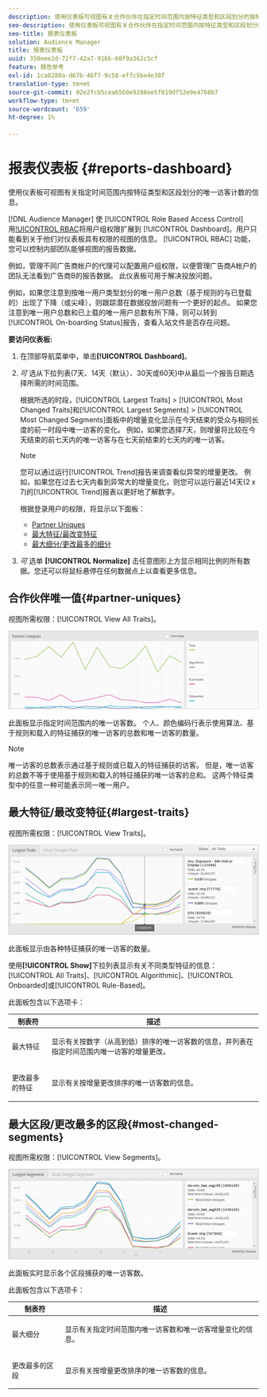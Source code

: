```yaml
---
description: 使用仪表板可视图有关合作伙伴在指定时间范围内按特征类型和区段划分的独特访客计数的信息。
seo-description: 使用仪表板可视图有关合作伙伴在指定时间范围内按特征类型和区段划分的独特访客计数的信息。
seo-title: 报表仪表板
solution: Audience Manager
title: 报表仪表板
uuid: 350eee2d-72f7-42a7-916b-60f9a362c5cf
feature: 报告参考
exl-id: 1ca0280a-d67b-46f7-9c58-effc5be4e38f
translation-type: tm+mt
source-git-commit: 92e2fcb5cea6560e9288ee5f819df52e9e4768b7
workflow-type: tm+mt
source-wordcount: '659'
ht-degree: 1%

---
```


# 报表仪表板 {#reports-dashboard}

使用仪表板可视图有关指定时间范围内按特征类型和区段划分的唯一访客计数的信息。

<!-- 

c_dashboard.xml

 -->

[!DNL Audience Manager] 使 [!UICONTROL Role Based Access Control] 用[!UICONTROL RBAC]()将用户组权限扩展到 [!UICONTROL Dashboard]。用户只能看到关于他们对仪表板具有权限的视图的信息。 [!UICONTROL RBAC] 功能，您可以控制内部团队能够视图的报告数据。

例如，管理不同广告商帐户的代理可以配置用户组权限，以便管理广告商A帐户的团队无法看到广告商B的报告数据。 此仪表板可用于解决投放问题。

例如，如果您注意到按唯一用户类型划分的唯一用户总数（基于规则的与已登载的）出现了下降（或尖峰），则跟踪潜在数据投放问题有一个更好的起点。 如果您注意到唯一用户总数和已上载的唯一用户总数有所下降，则可以转到[!UICONTROL On-boarding Status]报告，查看入站文件是否存在问题。

**要访问仪表板:**

1. 在顶部导航菜单中，单击&#x200B;**[!UICONTROL Dashboard]**。
2. *可* 选从下拉列表(7天、14天（默认）、30天或60天)中从最后一个报告日期选择所需的时间范围。

   根据所选的时段，[!UICONTROL Largest Traits] > [!UICONTROL Most Changed Traits]和[!UICONTROL Largest Segments] > [!UICONTROL Most Changed Segments]面板中的增量变化显示在今天结束的受众与相同长度的前一时段中唯一访客的变化。 例如，如果您选择7天，则增量将比较在今天结束的前七天内的唯一访客与在七天前结束的七天内的唯一访客。

   >[!NOTE]
   >
   >您可以通过运行[!UICONTROL Trend]报告来调查看似异常的增量更改。 例如，如果您在过去七天内看到异常大的增量变化，则您可以运行最近14天(2 x 7)的[!UICONTROL Trend]报表以更好地了解数字。

   根据登录用户的权限，将显示以下面板：

   * [Partner Uniques](../reporting/reports-dashboard.md#partner-uniques)
   * [最大特征/最改变特征](../reporting/reports-dashboard.md#largest-traits)
   * [最大细分/更改最多的细分](../reporting/reports-dashboard.md#most-changed-segments)

3. *可* 选单 **[!UICONTROL Normalize]** 击任意图形上方显示相同比例的所有数据。您还可以将鼠标悬停在任何数据点上以查看更多信息。

## 合作伙伴唯一值{#partner-uniques}

视图所需权限：[!UICONTROL View All Traits]。

![](assets/partner_uniques.png)

此面板显示指定时间范围内的唯一访客数。 个人、颜色编码行表示使用算法、基于规则和载入的特征捕获的唯一访客的总数和唯一访客的数量。

>[!NOTE]
>
>唯一访客的总数表示通过基于规则或已载入的特征捕获的访客。 但是，唯一访客的总数不等于使用基于规则和载入的特征捕获的唯一访客的总和。 这两个特征类型中的任意一种可能表示同一唯一用户。

## 最大特征/最改变特征{#largest-traits}

视图所需权限：[!UICONTROL View Traits]。

![](assets/largest_traits.png)

此面板显示由各种特征捕获的唯一访客的数量。

使用&#x200B;**[!UICONTROL Show]**&#x200B;下拉列表显示有关不同类型特征的信息：[!UICONTROL All Traits]、[!UICONTROL Algorithmic]、[!UICONTROL Onboarded]或[!UICONTROL Rule-Based]。

此面板包含以下选项卡：

<table id="table_DA48BDEB4E0143BEA4EB85AC26FF6AE3"> 
 <thead> 
  <tr> 
   <th colname="col1" class="entry"> 制表符 </th> 
   <th colname="col2" class="entry"> 描述 </th> 
  </tr> 
 </thead>
 <tbody> 
  <tr> 
   <td colname="col1"> <p><span class="wintitle"> 最大特征</span> </p> </td> 
   <td colname="col2"> <p>显示有关按数字（从高到低）排序的唯一访客数的信息，并列表在指定时间范围内唯一访客的增量更改。 </p> </td> 
  </tr> 
  <tr> 
   <td colname="col1"> <p><span class="wintitle"> 更改最多的特征</span> </p> </td> 
   <td colname="col2"> <p>显示有关按增量更改排序的唯一访客数的信息。 </p> </td> 
  </tr> 
 </tbody> 
</table>

## 最大区段/更改最多的区段{#most-changed-segments}

视图所需权限：[!UICONTROL View Segments]。

![](assets/largest_segments.png)

此面板实时显示各个区段捕获的唯一访客数。

此面板包含以下选项卡：

<table id="table_8E22E0579FA74C5A86CC40B40B2548BE"> 
 <thead> 
  <tr> 
   <th colname="col1" class="entry"> 制表符 </th> 
   <th colname="col2" class="entry"> 描述 </th> 
  </tr> 
 </thead>
 <tbody> 
  <tr> 
   <td colname="col1"> <p><span class="wintitle"> 最大细分</span> </p> </td> 
   <td colname="col2"> <p>显示有关指定时间范围内唯一访客数和唯一访客增量变化的信息。 </p> </td> 
  </tr> 
  <tr> 
   <td colname="col1"> <p><span class="wintitle"> 更改最多的区段</span> </p> </td> 
   <td colname="col2"> <p>显示有关按增量更改排序的唯一访客数的信息。 </p> </td> 
  </tr> 
 </tbody> 
</table>
